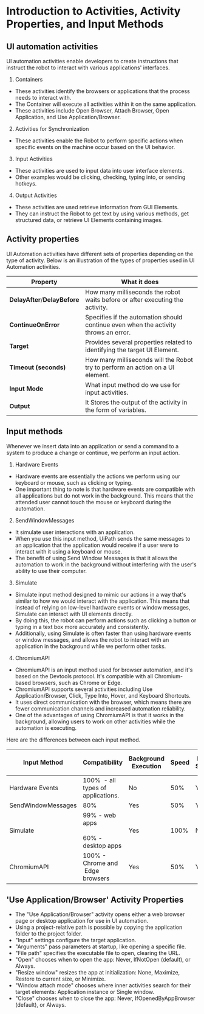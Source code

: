 # Introduction to Activities, Activity Properties, and Input Methods

## UI automation activities

UI automation activities enable developers to create instructions that instruct the robot to interact with various applications' interfaces.

1. Containers
- These activities identify the browsers or applications that the process needs to interact with.
- The Container will execute all activities within it on the same application. 
- These activities include Open Browser, Attach Browser, Open Application, and Use Application/Browser. 

2. Activities for Synchronization
- These activities enable the Robot to perform specific actions when specific events on the machine occur based on the UI behavior.

3. Input Activities
- These activities are used to input data into user interface elements. 
- Other examples would be clicking, checking, typing into, or sending hotkeys. 

4. Output Activities
- These activities are used retrieve information from GUI Elements. 
- They can instruct the Robot to get text by using various methods, get structured data, or retrieve UI Elements containing images.

## Activity properties

UI Automation activities have different sets of properties depending on the type of activity. Below is an illustration of the types of properties used in UI Automation activities.

| **Property**                   | **What it does**                                                                    |
| ------------------------------ | ----------------------------------------------------------------------------------- |
| **DelayAfter**/**DelayBefore** | How many milliseconds the robot waits before or after executing the activity.       |
| **ContinueOnError**            | Specifies if the automation should continue even when the activity throws an error. |
| **Target**                     | Provides several properties related to identifying the target UI Element.           |
| **Timeout (seconds)**          | How many milliseconds will the Robot try to perform an action on a UI element.      |
| **Input Mode**                 | What input method do we use for input activities.                                   |
| **Output**                     | It Stores the output of the activity in the form of variables.                      |
## Input methods

Whenever we insert data into an application or send a command to a system to produce a change or continue, we perform an input action.


1. Hardware Events
- Hardware events are essentially the actions we perform using our keyboard or mouse, such as clicking or typing. 
- One important thing to note is that hardware events are compatible with all applications but do not work in the background. This means that the attended user cannot touch the mouse or keyboard during the automation.

2. SendWindowMessages
- It simulate user interactions with an application. 
- When you use this input method, UiPath sends the same messages to an application that the application would receive if a user were to interact with it using a keyboard or mouse. 
- The benefit of using Send Window Messages is that it allows the automation to work in the background without interfering with the user's ability to use their computer.

3. Simulate
- Simulate input method designed to mimic our actions in a way that's similar to how we would interact with the application. This means that instead of relying on low-level hardware events or window messages, Simulate can interact with UI elements directly.
- By doing this, the robot can perform actions such as clicking a button or typing in a text box more accurately and consistently.
- Additionally, using Simulate is often faster than using hardware events or window messages, and allows the robot to interact with an application in the background while we perform other tasks.

4. ChromiumAPI
- ChromiumAPI is an input method used for browser automation, and it's based on the Devtools protocol. It's compatible with all Chromium-based browsers, such as Chrome or Edge.
- ChromiumAPI supports several activities including Use Application/Browser, Click, Type Into, Hover, and Keyboard Shortcuts.
- It uses direct communication with the browser, which means there are fewer communication channels and increased automation reliability.
- One of the advantages of using ChromiumAPI is that it works in the background, allowing users to work on other activities while the automation is executing.

Here are the differences between each input method.

| Input Method       | Compatibility                                | Background Execution | Speed | Hotkey Support | Auto Empty Field |
| ------------------ | -------------------------------------------- | -------------------- | ----- | -------------- | ---------------- |
| Hardware Events    | 100%  - all types of applications.           | No                   | 50%   | Yes            | No               |
| SendWindowMessages | 80%                                          | Yes                  | 50%   | Yes            | No               |
| Simulate           | 99% - web apps  <br>  <br>60% - desktop apps | Yes                  | 100%  | No             | Yes              |
| ChromiumAPI        | 100% - Chrome and  Edge browsers             | Yes                  | 50%   | Yes            | Yes              |
## 'Use Application/Browser' Activity Properties

- The "Use Application/Browser" activity opens either a web browser page or desktop application for use in UI automation.
- Using a project-relative path is possible by copying the application folder to the project folder.
- "Input" settings configure the target application.
- "Arguments" pass parameters at startup, like opening a specific file.
- "File path" specifies the executable file to open, clearing the URL.
- "Open" chooses when to open the app: Never, IfNotOpen (default), or Always.
- "Resize window" resizes the app at initialization: None, Maximize, Restore to current size, or Minimize.
- "Window attach mode" chooses where inner activities search for their target elements: Application instance or Single window. 
- "Close" chooses when to close the app: Never, IfOpenedByAppBrowser (default), or Always.